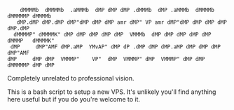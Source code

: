 ```
    dMMMMb  dMMMMb  .aMMMb  dMP dMP dMP .dMMMb  dMP .aMMMb  dMMMMb  dMMMMMP dMMMMb
   dMP.dMP dMP.dMP dMP"dMP dMP dMP amr dMP" VP amr dMP"dMP dMP dMP dMP     dMP.dMP
  dMMMMP" dMMMMK" dMP dMP dMP dMP dMP  VMMMb  dMP dMP dMP dMP dMP dMMMP   dMMMMK"
 dMP     dMP"AMF dMP.aMP  YMvAP" dMP dP .dMP dMP dMP.aMP dMP dMP dMP     dMP"AMF
dMP     dMP dMP  VMMMP"    VP"  dMP  VMMMP" dMP  VMMMP" dMP dMP dMMMMMP dMP dMP
```
Completely unrelated to professional vision.

This is a bash script to setup a new VPS. It's unlikely you'll find anything
here useful but if you do you're welcome to it.
